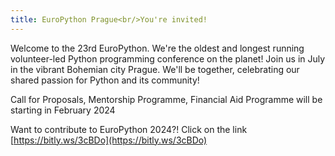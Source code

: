 ```yaml
---
title: EuroPython Prague<br/>You're invited!
---
```


Welcome to the 23rd EuroPython. We're the oldest and longest running
volunteer-led Python programming conference on the planet! Join us in July in
the vibrant Bohemian city Prague. We'll be together, celebrating our shared passion for Python and its community!

Call for Proposals, Mentorship Programme, Financial Aid Programme
will be starting in February 2024

Want to contribute to EuroPython 2024?! Click on the link
[https://bitly.ws/3cBDo](https://bitly.ws/3cBDo)
